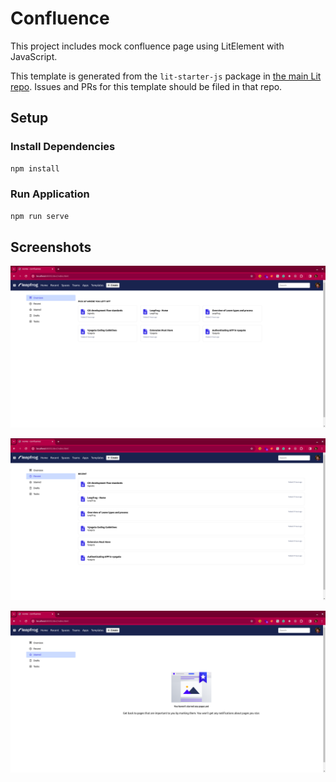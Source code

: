 # Confluence

This project includes mock confluence page using LitElement with JavaScript.

This template is generated from the `lit-starter-js` package in [the main Lit repo](https://github.com/lit/lit). Issues and PRs for this template should be filed in that repo.

## Setup

### Install Dependencies

```bash
npm install
```

### Run Application

```bash
npm run serve
```

## Screenshots

![Overview Page](screenshots/screenshot1.png)

![Recent Page](screenshots/screenshot2.png)

![Starred Page](screenshots/screenshot3.png)
